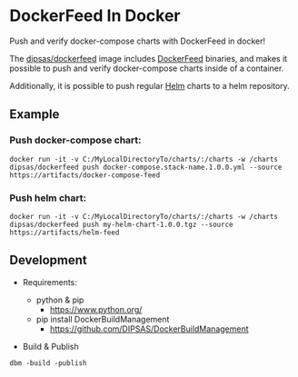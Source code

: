 # DockerFeed In Docker

Push and verify docker-compose charts with DockerFeed in docker!

The [dipsas/dockerfeed](https://hub.docker.com/repository/docker/dipsas/dockerfeed) image includes [DockerFeed](https://github.com/DIPSAS/DockerFeed) binaries, and makes it possible to push and verify docker-compose charts inside of a container.

Additionally, it is possible to push regular [Helm](https://helm.sh/) charts to a helm repository.

## Example
### Push docker-compose chart:
```
docker run -it -v C:/MyLocalDirectoryTo/charts/:/charts -w /charts dipsas/dockerfeed push docker-compose.stack-name.1.0.0.yml --source https://artifacts/docker-compose-feed
```

### Push helm chart:
```
docker run -it -v C:/MyLocalDirectoryTo/charts/:/charts -w /charts dipsas/dockerfeed push my-helm-chart-1.0.0.tgz --source https://artifacts/helm-feed
```

## Development
- Requirements:
  - python & pip
    - https://www.python.org/
  - pip install DockerBuildManagement
    - https://github.com/DIPSAS/DockerBuildManagement

- Build & Publish
```
dbm -build -publish
```